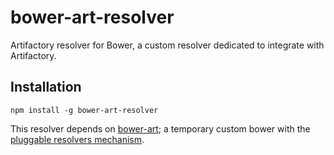 # bower-art-resolver
Artifactory resolver for Bower, a custom resolver dedicated to integrate with Artifactory.

## Installation
`npm install -g bower-art-resolver`

This resolver depends on [bower-art](https://github.com/JFrogDev/bower-art); a temporary custom bower with the [pluggable resolvers mechanism](https://github.com/bower/bower/pull/1686).  



